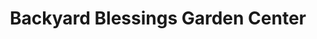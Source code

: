 ---
title: "Backyard Blessings Garden Center"
url: /indianapolis/backyard-blessings-garden-center/
shop: garden centre
---